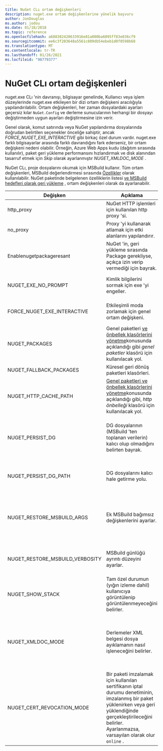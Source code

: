 ```yaml
---
title: NuGet CLı ortam değişkenleri
description: nuget.exe ortam değişkenlerine yönelik başvuru
author: JonDouglas
ms.author: jodou
ms.date: 01/18/2018
ms.topic: reference
ms.openlocfilehash: a688382420633916e81a000ba6095ff83e036cf9
ms.sourcegitcommit: ee6c3f203648a5561c809db54ebeb1d0f0598b68
ms.translationtype: MT
ms.contentlocale: tr-TR
ms.lasthandoff: 01/26/2021
ms.locfileid: "98779377"
---
```

# <a name="nuget-cli-environment-variables"></a>NuGet CLı ortam değişkenleri

nuget.exe CLı 'nin davranışı, bilgisayar genelinde, Kullanıcı veya işlem düzeylerinde nuget.exe etkileyen bir dizi ortam değişkeni aracılığıyla yapılandırılabilir. Ortam değişkenleri, her zaman dosyalardaki ayarları geçersiz kılar `NuGet.Config` ve derleme sunucularının herhangi bir dosyayı değiştirmeden uygun ayarları değiştirmesine izin verir.

Genel olarak, komut satırında veya NuGet yapılandırma dosyalarında doğrudan belirtilen seçenekler önceliğe sahiptir, ancak *FORCE_NUGET_EXE_INTERACTIVE* gibi birkaç özel durum vardır. nuget.exe farklı bilgisayarlar arasında farklı davrandığını fark ederseniz, bir ortam değişkeni nedeni olabilir. Örneğin, Azure Web Apps kudu (dağıtım sırasında kullanılır), paket geri yükleme performansını hızlandırmak ve disk alanından tasarruf etmek için *Skip* olarak ayarlanmıştır *NUGET_XMLDOC_MODE* .

NuGet CLı, proje dosyalarını okumak için MSBuild kullanır. Tüm ortam değişkenleri, MSBuild değerlendirmesi sırasında [Özellikler](/visualstudio/msbuild/msbuild-command-line-reference) olarak kullanılabilir.
NuGet paketinde belgelenen özelliklerin listesi [ve MSBuild hedefleri olarak geri yükleme](../msbuild-targets.md#restore-properties) , ortam değişkenleri olarak da ayarlanabilir.

| Değişken | Açıklama | Açıklamalar |
| --- | --- | --- |
| http_proxy | NuGet HTTP işlemleri için kullanılan http proxy 'si. | Bu, olarak belirtilir `http://<username>:<password>@proxy.com` . |
| no_proxy | Proxy 'yi kullanarak atlamak için etki alanlarını yapılandırır. | Virgülle (,) ayrılmış etki alanları olarak belirtilir. |
| Enablenugetpackageresant | NuGet 'in, geri yükleme sırasında Package gerekliyse, açıkça izin verip vermediği için bayrak. | Belirtilen bayrak *doğru* veya *1* olarak kabul edilir, bayrak ayarlanmamış gibi başka bir değer kabul edilir. |
| NUGET_EXE_NO_PROMPT | Kimlik bilgilerini sormak için exe 'yi engeller. | Null veya boş dize hariç herhangi bir değer, bu bayrak ayarlanmış/doğru olarak değerlendirilir. |
| FORCE_NUGET_EXE_INTERACTIVE | Etkileşimli moda zorlamak için genel ortam değişkeni. | Null veya boş dize hariç herhangi bir değer, bu bayrak ayarlanmış/doğru olarak değerlendirilir. |
| NUGET_PACKAGES | Genel paketleri [ve önbellek klasörlerini yönetme](../../consume-packages/managing-the-global-packages-and-cache-folders.md)konusunda açıklandığı gibi *genel paketler* klasörü için kullanılacak yol. | Mutlak yol olarak belirtilir. |
| NUGET_FALLBACK_PACKAGES | Küresel geri dönüş paketleri klasörleri. | Noktalı virgülle ayrılmış mutlak klasör yolları (;). |
| NUGET_HTTP_CACHE_PATH | [Genel paketleri ve önbellek klasörlerini yönetme](../../consume-packages/managing-the-global-packages-and-cache-folders.md)konusunda açıklandığı gibi, *http önbelleği* klasörü için kullanılacak yol. | Mutlak yol olarak belirtilir. |
| NUGET_PERSIST_DG | DG dosyalarının (MSBuild 'ten toplanan verilerin) kalıcı olup olmadığını belirten bayrak. | *True* veya *false* olarak belirtilir (varsayılan) NUGET_PERSIST_DG_PATH ayarlanmamışsa, geçici dizin (ngetkaralama klasörü geçerli ortamda geçici dizinde) depolanır. |
| NUGET_PERSIST_DG_PATH | DG dosyalarını kalıcı hale getirme yolu. | Mutlak yol olarak belirtilen bu seçenek yalnızca *NUGET_PERSIST_DG* true olarak ayarlandığında kullanılır. |
| NUGET_RESTORE_MSBUILD_ARGS | Ek MSBuild bağımsız değişkenlerini ayarlar. | Bağımsız değişkenleri msbuild.exe nasıl geçicağilerle aynı şekilde geçirin. Komut satırından değer çubuğuna foo bir proje özelliği ayarlamaya bir örnek/p: foo = bar olacaktır |
| NUGET_RESTORE_MSBUILD_VERBOSITY | MSBuild günlüğü ayrıntı düzeyini ayarlar. | Varsayılan değer *quiet* ("/v: q"). Olası değerler *q [UIET]*, *m [inhayvan]*, *n [ormal]*, *d [ekuyruklu]* ve *diag [nostic]*. |
| NUGET_SHOW_STACK | Tam özel durumun (yığın izleme dahil) kullanıcıya görüntülenip görüntülenmeyeceğini belirler. | *Doğru* veya *yanlış* olarak belirtilir (varsayılan). |
| NUGET_XMLDOC_MODE | Derlemeler XML belgesi dosya ayıklamanın nasıl işleneceğini belirler. | Desteklenen modlar *atlayın* (XML belge dosyalarını ayıklamayın), *Sıkıştır* (XML doc dosyalarını zip arşivi olarak depola) veya *none* (varsayılan, XML doc dosyalarını normal dosyalar olarak değerlendir). |
| NUGET_CERT_REVOCATION_MODE | Bir paketi imzalamak için kullanılan sertifikanın iptal durumu denetiminin, imzalanmış bir paket yüklenirken veya geri yüklendiğinde gerçekleştirileceğini belirler. Ayarlanmazsa, varsayılan olarak olur `online` .| Olası değerler *çevrimiçi* (varsayılan), *çevrimdışı*.  [NU3028](../errors-and-warnings/NU3028.md) ile ilgili |

